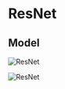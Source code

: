 # ResNet

## Model

![ResNet](https://cdn.jsdelivr.net/gh/hucorz/image-processing-by-dl/img/classification/ResNet.png)

![ResNet](https://cdn.jsdelivr.net/gh/hucorz/image-processing-by-dl/img/classification/ResNet34.png)